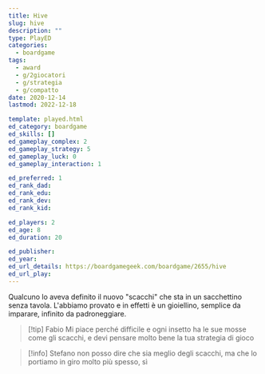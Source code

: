 ```yaml
---
title: Hive
slug: hive
description: ""
type: PlayED
categories:
  - boardgame
tags:
  - award
  - g/2giocatori
  - g/strategia
  - g/compatto
date: 2020-12-14
lastmod: 2022-12-18

template: played.html
ed_category: boardgame
ed_skills: []
ed_gameplay_complex: 2
ed_gameplay_strategy: 5
ed_gameplay_luck: 0
ed_gameplay_interaction: 1

ed_preferred: 1
ed_rank_dad: 
ed_rank_edu: 
ed_rank_dev: 
ed_rank_kid: 

ed_players: 2
ed_age: 8
ed_duration: 20

ed_publisher: 
ed_year: 
ed_url_details: https://boardgamegeek.com/boardgame/2655/hive
ed_url_play: 
---
```


Qualcuno lo aveva definito il nuovo "scacchi" che sta in un sacchettino senza tavola.
L'abbiamo provato e in effetti è un gioiellino, semplice da imparare, infinito da padroneggiare.

> [!tip] Fabio
> Mi piace perché difficile e ogni insetto ha le sue mosse come gli scacchi, e devi pensare molto bene la tua strategia di gioco

> [!info] Stefano
> non posso dire che sia meglio degli scacchi, ma che lo portiamo in giro molto più spesso, sì
